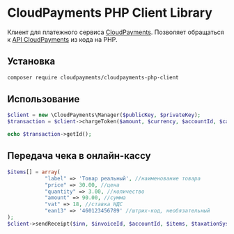 # CloudPayments PHP Client Library

Клиент для платежного сервиса [CloudPayments](http://cloudpayments.ru/).
Позволяет обращаться к [API CloudPayments](http://cloudpayments.ru/Docs/Api) из кода на PHP.

## Установка
```bash
composer require cloudpayments/cloudpayments-php-client
```

## Использование
```php
$client = new \CloudPayments\Manager($publicKey, $privateKey);
$transaction = $client->chargeToken($amount, $currency, $accountId, $cardToken);

echo $transaction->getId();
```

## Передача чека в онлайн-кассу
```php
$items[] = array(
            "label" => 'Товар реальный', //наименование товара
            "price" => 30.00, //цена
            "quantity" => 3.00, //количество
            "amount" => 90.00, //сумма
            "vat" => 18, //ставка НДС
            "ean13" => '460123456789' //штрих-код, необязательный
);
$client->sendReceipt($inn, $invoiceId, $accountId, $items, $taxationSystem, $email, $phone);
```